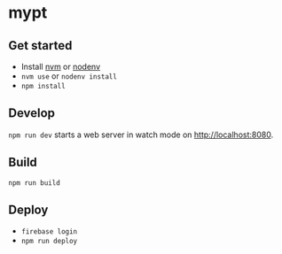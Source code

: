 # mypt

## Get started

- Install [nvm](https://github.com/nvm-sh/nvm) or [nodenv](https://github.com/nodenv/nodenv)
- `nvm use` or `nodenv install`
- `npm install`

## Develop

`npm run dev` starts a web server in watch mode on [http://localhost:8080](http://localhost:8080).

## Build

`npm run build`

## Deploy

- `firebase login`
- `npm run deploy`
